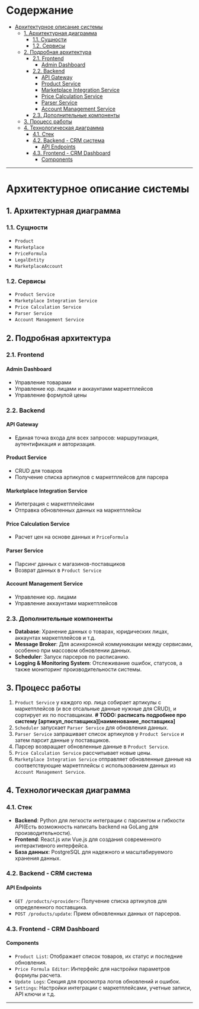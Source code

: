 # Содержание

- [Архитектурное описание системы](#архитектурное-описание-системы)
  - [1. Архитектурная диаграмма](#1-архитектурная-диаграмма)
    - [1.1. Сущности](#11-сущности)
    - [1.2. Сервисы](#12-сервисы)
  - [2. Подробная архитектура](#2-подробная-архитектура)
    - [2.1. Frontend](#21-frontend)
      - [Admin Dashboard](#admin-dashboard)
    - [2.2. Backend](#22-backend)
      - [API Gateway](#api-gateway)
      - [Product Service](#product-service)
      - [Marketplace Integration Service](#marketplace-integration-service)
      - [Price Calculation Service](#price-calculation-service)
      - [Parser Service](#parser-service)
      - [Account Management Service](#account-management-service)
    - [2.3. Дополнительные компоненты](#23-дополнительные-компоненты)
  - [3. Процесс работы](#3-процесс-работы)
  - [4. Технологическая диаграмма](#4-технологическая-диаграмма)
    - [4.1. Стек](#41-стек)
    - [4.2. Backend - CRM система](#42-backend---crm-система)
      - [API Endpoints](#api-endpoints)
    - [4.3. Frontend - CRM Dashboard](#43-frontend---crm-dashboard)
      - [Components](#components)

---

# Архитектурное описание системы

## 1. Архитектурная диаграмма

### 1.1. Сущности

- `Product`
- `Marketplace`
- `PriceFormula`
- `LegalEntity`
- `MarketplaceAccount`

### 1.2. Сервисы

- `Product Service`
- `Marketplace Integration Service`
- `Price Calculation Service`
- `Parser Service`
- `Account Management Service`

## 2. Подробная архитектура

### 2.1. Frontend

#### Admin Dashboard

- Управление товарами
- Управление юр. лицами и аккаунтами маркетплейсов
- Управление формулой цены

### 2.2. Backend

#### API Gateway

- Единая точка входа для всех запросов: маршрутизация, аутентификация и авторизация.

#### Product Service

- CRUD для товаров
- Получение списка артикулов с маркетплейсов для парсера

#### Marketplace Integration Service

- Интеграция с маркетплейсами
- Отправка обновленных данных на маркетплейсы

#### Price Calculation Service

- Расчет цен на основе данных и `PriceFormula`

#### Parser Service

- Парсинг данных с магазинов-поставщиков
- Возврат данных в `Product Service`

#### Account Management Service

- Управление юр. лицами
- Управление аккаунтами маркетплейсов

### 2.3. Дополнительные компоненты

- **Database**: Хранение данных о товарах, юридических лицах, аккаунтах маркетплейсов и т.д.
- **Message Broker**: Для асинхронной коммуникации между сервисами, особенно при массовом обновлении данных.
- **Scheduler**: Запуск парсеров по расписанию.
- **Logging & Monitoring System**: Отслеживание ошибок, статусов, а также мониторинг производительности системы.

## 3. Процесс работы
1. `Product Service` у каждого юр. лица собирает артикулы с маркетплейсов (и все отсальные данные нужные для CRUD), и сортирует их по поставщикам. __# TODO: расписать подробнее про систему [артикул_поставщика][наименование_поставщика]__
3. `Scheduler` запускает `Parser Service` для обновления данных.
4. `Parser Service` запрашивает список артикулов у `Product Service` и затем парсит данные у поставщиков.
5. Парсер возвращает обновленные данные в `Product Service`.
6. `Price Calculation Service` рассчитывает новые цены.
7. `Marketplace Integration Service` отправляет обновленные данные на соответствующие маркетплейсы с использованием данных из `Account Management Service`.

## 4. Технологическая диаграмма

### 4.1. Стек

- **Backend**: Python для легкости интеграции с парсингом и гибкости API(Есть возможность написать backend на GoLang для производительности).
- **Frontend**: React.js или Vue.js для создания современного интерактивного интерфейса.
- **База данных**: PostgreSQL для надежного и масштабируемого хранения данных.

### 4.2. Backend - CRM система

#### API Endpoints

- `GET /products/<provider>`: Получение списка артикулов для определенного поставщика.
- `POST /products/update`: Прием обновленных данных от парсеров.

### 4.3. Frontend - CRM Dashboard

#### Components

- `Product List`: Отображает список товаров, их статус и последние обновления.
- `Price Formula Editor`: Интерфейс для настройки параметров формулы расчета.
- `Update Logs`: Секция для просмотра логов обновлений и ошибок.
- `Settings`: Настройки интеграции с маркетплейсами, учетные записи, API ключи и т.д.

---
